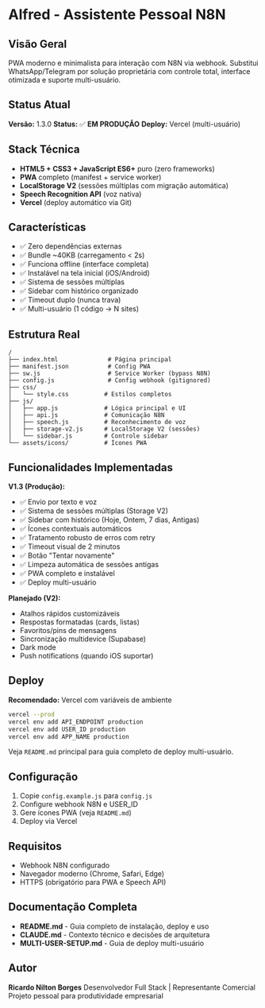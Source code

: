 # Alfred - Assistente Pessoal N8N

## Visão Geral

PWA moderno e minimalista para interação com N8N via webhook. Substitui WhatsApp/Telegram por solução proprietária com controle total, interface otimizada e suporte multi-usuário.

## Status Atual

**Versão:** 1.3.0
**Status:** ✅ **EM PRODUÇÃO**
**Deploy:** Vercel (multi-usuário)

## Stack Técnica

- **HTML5 + CSS3 + JavaScript ES6+** puro (zero frameworks)
- **PWA** completo (manifest + service worker)
- **LocalStorage V2** (sessões múltiplas com migração automática)
- **Speech Recognition API** (voz nativa)
- **Vercel** (deploy automático via Git)

## Características

- ✅ Zero dependências externas
- ✅ Bundle ~40KB (carregamento < 2s)
- ✅ Funciona offline (interface completa)
- ✅ Instalável na tela inicial (iOS/Android)
- ✅ Sistema de sessões múltiplas
- ✅ Sidebar com histórico organizado
- ✅ Timeout duplo (nunca trava)
- ✅ Multi-usuário (1 código → N sites)

## Estrutura Real

```
/
├── index.html              # Página principal
├── manifest.json           # Config PWA
├── sw.js                   # Service Worker (bypass N8N)
├── config.js               # Config webhook (gitignored)
├── css/
│   └── style.css          # Estilos completos
├── js/
│   ├── app.js             # Lógica principal e UI
│   ├── api.js             # Comunicação N8N
│   ├── speech.js          # Reconhecimento de voz
│   ├── storage-v2.js      # LocalStorage V2 (sessões)
│   └── sidebar.js         # Controle sidebar
└── assets/icons/          # Ícones PWA
```

## Funcionalidades Implementadas

**V1.3 (Produção):**
- ✅ Envio por texto e voz
- ✅ Sistema de sessões múltiplas (Storage V2)
- ✅ Sidebar com histórico (Hoje, Ontem, 7 dias, Antigas)
- ✅ Ícones contextuais automáticos
- ✅ Tratamento robusto de erros com retry
- ✅ Timeout visual de 2 minutos
- ✅ Botão "Tentar novamente"
- ✅ Limpeza automática de sessões antigas
- ✅ PWA completo e instalável
- ✅ Deploy multi-usuário

**Planejado (V2):**
- Atalhos rápidos customizáveis
- Respostas formatadas (cards, listas)
- Favoritos/pins de mensagens
- Sincronização multidevice (Supabase)
- Dark mode
- Push notifications (quando iOS suportar)

## Deploy

**Recomendado:** Vercel com variáveis de ambiente

```bash
vercel --prod
vercel env add API_ENDPOINT production
vercel env add USER_ID production
vercel env add APP_NAME production
```

Veja `README.md` principal para guia completo de deploy multi-usuário.

## Configuração

1. Copie `config.example.js` para `config.js`
2. Configure webhook N8N e USER_ID
3. Gere ícones PWA (veja `README.md`)
4. Deploy via Vercel

## Requisitos

- Webhook N8N configurado
- Navegador moderno (Chrome, Safari, Edge)
- HTTPS (obrigatório para PWA e Speech API)

## Documentação Completa

- **README.md** - Guia completo de instalação, deploy e uso
- **CLAUDE.md** - Contexto técnico e decisões de arquitetura
- **MULTI-USER-SETUP.md** - Guia de deploy multi-usuário

## Autor

**Ricardo Nilton Borges**
Desenvolvedor Full Stack | Representante Comercial
Projeto pessoal para produtividade empresarial
